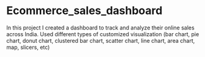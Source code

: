 # Ecommerce_sales_dashboard


In this project I created a dashboard to track and analyze their online sales across India. Used different types of customized visualization (bar chart, pie chart, donut chart, clustered bar chart, scatter chart, line chart, area chart, map, slicers, etc)
